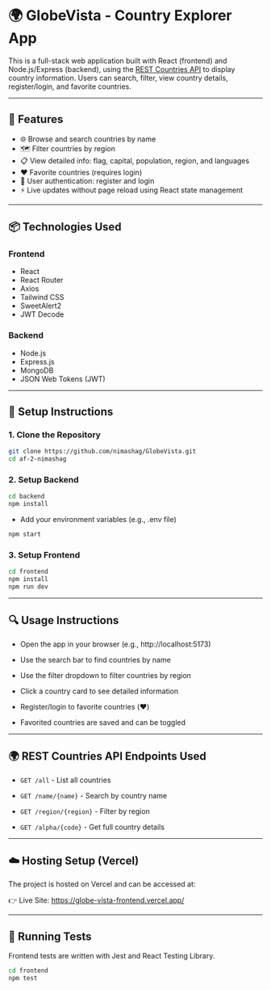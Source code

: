 # 🌍 GlobeVista - Country Explorer App

This is a full-stack web application built with React (frontend) and Node.js/Express (backend), using the [REST Countries API](https://restcountries.com) to display country information. Users can search, filter, view country details, register/login, and favorite countries.

---

## 🚀 Features

- 🌐 Browse and search countries by name
- 🗺️ Filter countries by region
- 📋 View detailed info: flag, capital, population, region, and languages
- ❤️ Favorite countries (requires login)
- 🔐 User authentication: register and login
- ⚡ Live updates without page reload using React state management

---

## 📦 Technologies Used

### Frontend
- React
- React Router
- Axios
- Tailwind CSS
- SweetAlert2
- JWT Decode

### Backend
- Node.js
- Express.js
- MongoDB 
- JSON Web Tokens (JWT)

---

## 🔧 Setup Instructions

### 1. Clone the Repository

```bash
git clone https://github.com/nimashag/GlobeVista.git
cd af-2-nimashag 
```

### 2. Setup Backend

```bash
cd backend
npm install
```

- Add your environment variables (e.g., .env file)

```bash
npm start
```

### 3. Setup Frontend

```bash
cd frontend
npm install
npm run dev
```

---

## 🔍 Usage Instructions

- Open the app in your browser (e.g., http://localhost:5173)

- Use the search bar to find countries by name

- Use the filter dropdown to filter countries by region

- Click a country card to see detailed information

- Register/login to favorite countries (❤️)

- Favorited countries are saved and can be toggled


---

## 🌍 REST Countries API Endpoints Used

- ```GET /all``` - List all countries

- ```GET /name/{name}``` - Search by country name

- ```GET /region/{region}``` - Filter by region

- ```GET /alpha/{code}``` - Get full country details

---

## ☁️ Hosting Setup (Vercel)

The project is hosted on Vercel and can be accessed at:

👉 Live Site: https://globe-vista-frontend.vercel.app/

---

## 🧪 Running Tests

Frontend tests are written with Jest and React Testing Library.

```bash
cd frontend
npm test
```